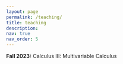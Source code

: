 ```yaml
---
layout: page
permalink: /teaching/
title: teaching
description:
nav: true
nav_order: 5
---
```


**Fall 2023:** Calculus III: Multivariable Calculus
